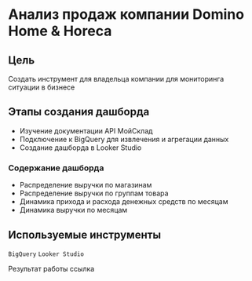 # Анализ продаж компании Domino Home & Horeca
## Цель
Cоздать инструмент для владельца компании для мониторинга ситуации в бизнесе
## Этапы создания дашборда
- Изучение документации API МойСклад
- Подключение к BigQuery для извлечения и агрегации данных
- Создание дашборда в Looker Studio
### Содержание дашборда
- Распределение выручки по магазинам
- Распределение выручки по группам товара
- Динамика прихода и расхода денежных средств по месяцам
- Динамика выручки по месяцам

## Используемые инструменты
`BigQuery` `Looker Studio`

Результат работы
ссылка
